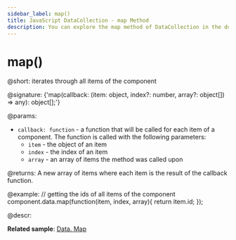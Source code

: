 ```yaml
---
sidebar_label: map()
title: JavaScript DataCollection - map Method 
description: You can explore the map method of DataCollection in the documentation of the DHTMLX JavaScript UI library. Browse developer guides and API reference, try out code examples and live demos, and download a free 30-day evaluation version of DHTMLX Suite.
---
```


# map()

@short: iterates through all items of the component

@signature: {'map(callback: (item: object, index?: number, array?: object[]) => any): object[];'}

@params:
- `callback: function` - a function that will be called for each item of a component. The function is called with the following parameters:
    - `item` - the object of an item
    - `index` - the index of an item
    - `array` - an array of items the method was called upon

@returns:
A new array of items where each item is the result of the callback function.

@example:
// getting the ids of all items of the component
component.data.map(function(item, index, array){
    return item.id;
});

@descr:

**Related sample**: [Data. Map](https://snippet.dhtmlx.com/louctp61)
